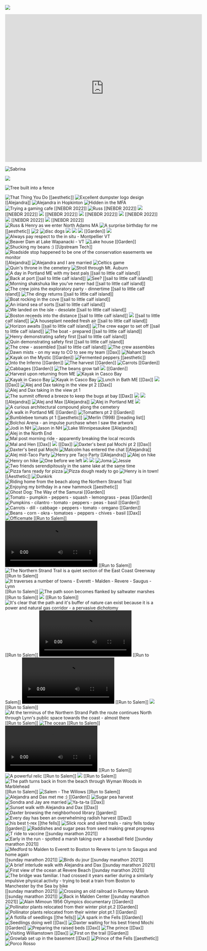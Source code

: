 ![](FlQ7ms8WIAYTSDG.png)

<iframe width="640" height="480" src="https://www.youtube.com/embed/e6QUKsEezGw" title="Sarah Davachi - Alas, Departing" frameborder="0" allow="accelerometer; autoplay; clipboard-write; encrypted-media; gyroscope; picture-in-picture" allowfullscreen></iframe>

![Sabrina](img/sabrina.png)

![](img/roman-holiday.jpg)

![Tree built into a fence](img/fencefortrees.jpg)

![That Thing You Do](img/thatthingyoudo.png)
[[aesthetic]] ![Excellent dumpster logo design](img/log/2022-08-12_215529331.jpg)
[[Alejandra]] ![Alejandra in Hopkinton](img/log/2022-07-31_211153902.jpg)
![Hidden in the MFA](img/log/2022-07-23_161236242.jpg)
![Trying a gaming cafe](img/log/2022-07-16_234647850.jpg)
[[NEBDR 2022]] ![Russ](img/log/2022-07-04_0048.jpg)
[[NEBDR 2022]] ![](img/log/2022-07-03_122553517.jpg)
[[NEBDR 2022]] ![](img/log/2022-07-03_113137739.jpg)
[[NEBDR 2022]] ![](img/log/2022-07-03_0045.jpg)
[[NEBDR 2022]] ![](img/log/2022-07-02_215333867.jpg)
[[NEBDR 2022]] ![](img/log/2022-07-02_0039.jpg)
[[NEBDR 2022]] ![](img/log/2022-07-02_0036.jpg)
[[NEBDR 2022]] ![Russ & Henry as we enter North Adams MA](img/log/2022-07-01_0034.jpg)
![A surprise birthday for me](img/log/2022-06-29_223932579.jpg)
[[aesthetic]] ![2](img/log/2022-06-28_001452882.jpg)
![disc dogs](img/log/2022-06-08_173209673.jpg)
![](img/log/2022-05-29_144505382.jpg)
![](img/log/2022-05-06_155236538.jpg)
![](img/log/2022-04-13_225212425.jpg)
[[Garden]] ![](img/log/2022-03-28_122737384.jpg)
![Always pay respect to the in situ - Montpellier VT](img/log/2021-11-13_usgs.jpg)
![Beaver Dam at Lake Wapanacki - VT](img/log/2021-11-12_wapanacki3.jpg)
![Lake house](img/log/2021-11-12_wapanacki2.jpg)
[[Garden]] ![Shucking my beans :)](img/log/2021-11-12_wapanacki1.jpg)
[[Upstream Tech]] ![Roadside stop happened to be one of the conservation easements we monitor](img/log/2021-11-11_spnhf.jpg)
[[Alejandra]] ![Alejandra and I are married](img/log/2021-11-05_wedding-regina.jpg)
![Celtics game](img/log/2021-10-28_lucky.jpg)
![Quin's throne in the cemetery](img/log/2021-10-24_quinsthrone.jpg)
![Stroll through Mt. Auburn](img/log/2021-10-24_mtauburn.jpg)
![A day in Portland ME with my best pals](img/log/2021-10-21_portland.jpg)
[[sail to little calf island]] ![Back at port](img/log/2021-10-20_arcenciel18.jpg)
[[sail to little calf island]] ![See?](img/log/2021-10-20_arcenciel17.jpg)
[[sail to little calf island]] ![Morning shakshuka like you've never had](img/log/2021-10-20_arcenciel16.jpg)
[[sail to little calf island]] ![The crew joins the exploratory party - dinnertime](img/log/2021-10-19_arcenciel15.jpg)
[[sail to little calf island]] ![The dingy returns](img/log/2021-10-19_arcenciel14.jpg)
[[sail to little calf island]] ![Boat rocking in the cove](img/log/2021-10-19_arcenciel13.jpg)
[[sail to little calf island]] ![An inland sea of sorts](img/log/2021-10-19_arcenciel12.jpg)
[[sail to little calf island]] ![We landed on the isle - desolate](img/log/2021-10-19_arcenciel11.jpg)
[[sail to little calf island]] ![Boston receeds into the distance](img/log/2021-10-19_arcenciel10.jpg)
[[sail to little calf island]] ![](img/log/2021-10-19_arcenciel9.jpg)
[[sail to little calf island]] ![A houseplant needed fresh air](img/log/2021-10-19_arcenciel8.jpg)
[[sail to little calf island]] ![Horizon awaits](img/log/2021-10-19_arcenciel7.jpg)
[[sail to little calf island]] ![The crew eager to set off](img/log/2021-10-19_arcenciel6.jpg)
[[sail to little calf island]] ![The boat - prepared](img/log/2021-10-19_arcenciel5.jpg)
[[sail to little calf island]] ![Henry demonstrating safety first](img/log/2021-10-19_arcenciel4.jpg)
[[sail to little calf island]] ![Quin demonstrating safety first](img/log/2021-10-19_arcenciel3.jpg)
[[sail to little calf island]] ![The crew - assembled](img/log/2021-10-19_arcenciel2.jpg)
[[sail to little calf island]] ![The crew assembles](img/log/2021-10-19_arcenciel1.jpg)
![Dawn mists - on my way to CO to see my team](img/log/2021-10-12_watervalemists.jpg)
[[Dax]] ![Nahant beach](img/log/2021-09-26_nahant.jpg)
![Kayak on the Mystic](img/log/2021-09-25_mystickayak.jpg)
[[Garden]] ![Fermented peppers](img/log/2021-09-25_fermentedpeppers.jpg)
[[aesthetic]] ![Into the Inferno](img/log/2021-09-19_inferno.jpg)
[[Garden]] ![The harvest](img/log/2021-09-12_harvest.jpg)
[[Garden]] ![Carrots](img/log/2021-09-12_carrots.jpg)
[[Garden]] ![Cabbages](img/log/2021-09-12_cabbages.jpg)
[[Garden]] ![The beans grow tall](img/log/2021-09-12_beans.jpg)
![](img/log/2021-09-11_m.jpg)
[[Garden]] ![Harvest upon returning from ME](img/log/2021-08-21.jpg)
![Kayak in Casco Bay](img/log/2021-08-20_3.jpg)
![Kayak in Casco Bay](img/log/2021-08-20_2.jpg)
![Kayak in Casco Bay](img/log/2021-08-20_1.jpg)
![Lunch in Bath ME](img/log/2021-08-17_0039.jpg)
[[Dax]] ![](img/log/2021-08-16_0036.jpg)
[[Dax]] ![Alej and Dax taking in the view pt 2](img/log/2021-08-16_0034.jpg)
[[Dax]] ![Alej and Dax taking in the view pt 1](img/log/2021-08-16_0033.jpg)
![The summit offered a breeze to keep the bugs at bay](img/log/2021-08-16_0029.jpg)
[[Dax]] ![](img/log/2021-08-15_0024.jpg)
![](img/log/2021-08-15_0020.jpg)
[[Alejandra]] ![Alej and Max](img/log/2021-08-15_0018.jpg)
[[Alejandra]] ![Alej in Portland ME](img/log/2021-08-15_0015.jpg)
![](img/log/2021-08-14_0012.jpg)
![A curious architectural compound along the cemetery](img/log/2021-08-14_0011.jpg)
![A walk in Portland ME](img/log/2021-08-14_0009.jpg)
[[Garden]] ![Tomatters pt 2](img/log/2021-08-12_0006.jpg)
[[Garden]] ![Bumblebee tomats pt 1](img/log/2021-08-12_0004.jpg)
[[aesthetic]] ![Merlin (1998)](img/log/2021-08-08_merlin.png)
[[reading list]] ![Bolchoi Arena - an impulse purchase when I saw the artwork](img/log/2021-08-05_0015.jpg)
![Jodi in NH](img/log/2021-07-31_0007.jpg)
![Jason in NH](img/log/2021-07-31_0009.jpg)
![Lake Winnipesaukee](img/log/2021-07-31_0013.jpg)
[[Alejandra]] ![Alej in the North End](img/log/2021-07-25_0131.jpg)
![Mal post morning ride - apparently breaking the local records](img/log/2021-07-24_0104.jpg)
![Mal and Hen](img/log/2021-07-24_0095.jpg)
[[Dax]] ![](img/log/2021-07-23_0090.jpg)
[[Dax]] ![Daxter's best pal Mochi pt 2](img/log/2021-07-23_0088.jpg)
[[Dax]] ![Daxter's best pal Mochi](img/log/2021-07-23_0086.jpg)
![Malcolm has entered the chat](img/log/2021-07-23_0080.jpg)
[[Alejandra]] ![Alej mid-Taco Party](img/log/2021-07-23_0075.jpg)
![Henry pre Taco Party](img/log/2021-07-23_0072.jpg)
[[Alejandra]] ![Alej on hike](img/log/2021-07-23_0062.jpg)
![Henry on hike](img/log/2021-07-23_0061.jpg)
![One before we left](img/log/2021-07-23_0056.jpg)
![](img/log/2021-07-23_0051.jpg)
![](img/log/2021-07-23_0049.jpg)
![Joma](img/log/2021-07-23_0043.jpg)
![Jessie](img/log/2021-07-23_0042.jpg)
![Two friends serendipitously in the same lake at the same time](img/log/2021-07-23_0041.jpg)
![Pizza fans ready for pizza](img/log/2021-07-22_0034.jpg)
![Pizza dough ready to go](img/log/2021-07-22_0027.jpg)
![Henry is in town!](img/log/2021-07-22_0018.jpg)
[[Aesthetic]] ![Dunkirk](img/log/2021-06-28_dunkirk.jpg)
![Riding home from the beach along the Northern Strand Trail](img/log/2021-06-27.jpg)
![Enjoying my birthday in a new hammock](img/log/2021-06-26.jpg)
[[aesthetic]] ![Ghost Dog: The Way of the Samurai](img/log/2021-06-26_ghostdog.png)
[[Garden]] ![Tomato - pumpkin - peppers - squash - lemongrass - peas](img/log/2021-06-25_4.jpg)
[[Garden]] ![Pumpkins - cilantro - tomato - peppers - peas - basil](img/log/2021-06-25_3.jpg)
[[Garden]] ![Carrots - dill - cabbage - peppers - tomato - oregano](img/log/2021-06-25_2.jpg)
[[Garden]] ![Beans - corn - okra - tomatoes - peppers - chives - basil](img/log/2021-06-25_1.jpg)
[[Dax]] ![Officemate](img/log/2021-06-20.jpg)
[[Run to Salem]] ![Great start - weather perfect for a 3 hour run](img/log/2021-06-18_1.webm)
[[Run to Salem]] ![The Northern Strand Trail is a quiet section of the East Coast Greenway](img/log/2021-06-18_3.jpg)
[[Run to Salem]] ![It traverses a number of towns - Everett - Malden - Revere - Saugus - Lynn](img/log/2021-06-18_4.jpg)
[[Run to Salem]] ![The path soon becomes flanked by saltwater marshes](img/log/2021-06-18_5.jpg)
[[Run to Salem]] ![](img/log/2021-06-18_6.jpg)
[[Run to Salem]] ![It's clear that the path and it's buffer of nature can exist because it is a power and natural gas corridor - a pervasive dichotomy](img/log/2021-06-18_7.jpg)
[[Run to Salem]] ![](img/log/2021-06-18_8.webm)
[[Run to Salem]] ![One of my favorite sections where you currently have to traverse an I-beam due to a new bridge being built - the tide is moving out](img/log/2021-06-18_9.webm)
[[Run to Salem]] ![](img/log/2021-06-18_10.jpg)
[[Run to Salem]] ![At the terminus of the Northern Strand Path the route continues North through Lynn's public space towards the coast - almost there](img/log/2021-06-18_11.jpg)
[[Run to Salem]] ![The ocean](img/log/2021-06-18_12.jpg)
[[Run to Salem]] ![Nahant and Lynn beach - I was headed to the farthest visible point](img/log/2021-06-18_13.webm)
[[Run to Salem]] ![A powerful relic](img/log/2021-06-18_14.jpg)
[[Run to Salem]] ![](img/log/2021-06-18_15.jpg)
[[Run to Salem]] ![The path turns back in from the beach through Wyman Woods in Marblehead](img/log/2021-06-18_16.jpg)
[[Run to Salem]] ![Salem - The Willows](img/log/2021-06-18_17.jpg)
[[Run to Salem]] ![Alejandra and Dax met me :)](img/log/2021-06-18_18.jpg)
[[Garden]] ![Sugar pea harvest](img/log/2021-06-17.jpg)
![Sondra and Jay are married](img/log/2021-06-16.jpg)
![Ya-ta-ta](img/log/2021-06-15.jpg)
[[Dax]] ![Sunset walk with Alejandra and Dax](img/log/2021-05-23.jpg)
[[Dax]] ![Daxter browsing the neighborhood library](img/log/2021-05-22.jpg)
[[garden]] ![Every day has been an overwhelming radish harvest](img/log/2021-05-22_2.jpg)
[[Dax]] ![his best t-rex](img/log/2021-05-14.jpg)
[[the fells]] ![Slick rock and silent trails - rainy fells today](img/log/2021-04-25_1.jpg)
[[garden]] ![Raddishes and sugar peas from seed making great progress](img/log/2021-04-25_2.jpg)
![T ride to vaccine](img/log/2021-04-21.jpg)
[[sunday marathon 2021]] ![Early in the run - spotted a marsh taking over a baseball field](img/log/2021-04-18_1.jpg)
[[sunday marathon 2021]] ![Medford to Malden to Everett to Boston to Revere to Lynn to Saugus and home again](img/log/2021-04-18_2.jpg)
[[sunday marathon 2021]] ![Birds du jour](img/log/2021-04-18_3.jpg)
[[sunday marathon 2021]] ![A brief interlude walk with Alejandra and Dax](img/log/2021-04-18_4.jpg)
[[sunday marathon 2021]] ![First view of the ocean at Revere Beach](img/log/2021-04-18_5.jpg)
[[sunday marathon 2021]] ![The bridge was familiar. I had crossed it years earlier during a similarly impulsive physical activity - trying to beat a train from Boston to Manchester by the Sea by bike](img/log/2021-04-18_6.jpg)
[[sunday marathon 2021]] ![Crossing an old railroad in Rumney Marsh](img/log/2021-04-18_7.jpg)
[[sunday marathon 2021]] ![Back in Malden Center](img/log/2021-04-18_8.jpg)
[[sunday marathon 2021]] ![Alain Mimoun 1956 Olympics documentary](img/log/2021-04-18_9.jpg)
[[Garden]] ![Pollinator plants relocated from their winter plot pt.2](img/log/2021-04-10_3.jpg)
[[Garden]] ![Pollinator plants relocated from their winter plot pt.1](img/log/2021-04-10_2.jpg)
[[Garden]] ![A flotilla of seedlings](img/log/2021-04-10_1.jpg)
[[the fells]] ![A spark in the Fells](img/log/2021-04-07.jpg)
[[Garden]] ![Seedlings doing well](img/log/2021-03-27_1.jpg)
[[Dax]] ![Daxter waiting for his best friend Mochi](img/log/2021-03-23.jpg)
[[Garden]] ![Preparing the raised beds](img/log/2021-03-21.jpg)
[[Dax]] ![The prince](img/log/2021-03-18.jpg)
[[Dax]] ![Visiting Williamstown](img/log/2021-03-06.jpg)
[[Dax]] ![First on the trail](img/log/2021-01-27.jpg)
[[Garden]] ![Growlab set up in the basement](img/log/2021-01-23.jpg)
[[Dax]] ![Prince of the Fells](img/log/2020-12-24.jpg)
[[aesthetic]] ![Porco Rosso](img/log/2020-08-05_porco.png)
